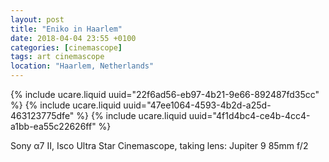 ```yaml
---
layout: post
title: "Eniko in Haarlem"
date: 2018-04-04 23:55 +0100
categories: [cinemascope]
tags: art cinemascope
location: "Haarlem, Netherlands"
---
```


{% include ucare.liquid uuid="22f6ad56-eb97-4b21-9e66-892487fd35cc" %}
{% include ucare.liquid uuid="47ee1064-4593-4b2d-a25d-463123775dfe" %}
{% include ucare.liquid uuid="4f1d4bc4-ce4b-4cc4-a1bb-ea55c22626ff" %}

Sony α7 II, Isco Ultra Star Cinemascope, taking lens: Jupiter 9 85mm f/2